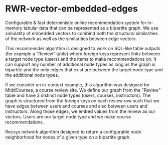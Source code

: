 # RWR-vector-embedded-edges

Configurable & fast deterministic online recommendation system for in-memory tabular data that can be represented as a bipartite graph. We use simulatity of embedded vectors to combind both the structural similarities of the network as well as the similarities between edge vectors.

This recommender algorithm is designed to work on SQL-like table outputs (for example a "Review" table) where foreign keys represent links between a target node type (users) and the items to make recommendations on. It can support any number of additional node types as long as the graph is bipartite and the only edges that exist are between the target node type and the additional node types.

If we consider an in-context example, this algorithm was designed for MiddCourses, a course review site. We define our graph from the "Review" table and have 3 distinct node types (users, courses, instructors). The graph is structured from the foreign keys on each review row such that we have edges between users and courses and also between users and instructors. Along those edges, we embed values from the reivew as our vectors. Users are our target node type and we make course recommendations.

Recsys network algorithm designed to return a configurable node neighborhood for nodes of a given type on a bipartite graph.
